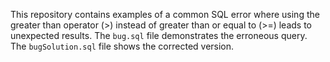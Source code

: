 This repository contains examples of a common SQL error where using the greater than operator (>) instead of greater than or equal to (>=) leads to unexpected results.  The `bug.sql` file demonstrates the erroneous query.  The `bugSolution.sql` file shows the corrected version.